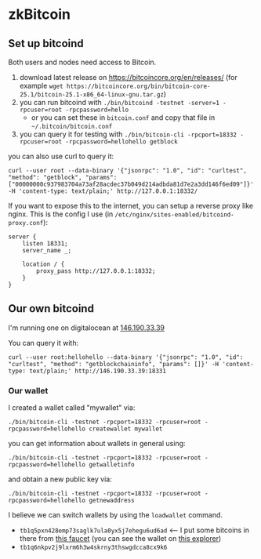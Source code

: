 # zkBitcoin

## Set up bitcoind

Both users and nodes need access to Bitcoin.

1. download latest release on https://bitcoincore.org/en/releases/ (for example `wget https://bitcoincore.org/bin/bitcoin-core-25.1/bitcoin-25.1-x86_64-linux-gnu.tar.gz`)
2. you can run bitcoind with `./bin/bitcoind -testnet -server=1 -rpcuser=root -rpcpassword=hello`
    - or you can set these in `bitcoin.conf` and copy that file in `~/.bitcoin/bitcoin.conf`
3. you can query it for testing with `./bin/bitcoin-cli -rpcport=18332 -rpcuser=root -rpcpassword=hellohello getblock`

you can also use curl to query it:

```console
curl --user root --data-binary '{"jsonrpc": "1.0", "id": "curltest", "method": "getblock", "params": ["00000000c937983704a73af28acdec37b049d214adbda81d7e2a3dd146f6ed09"]}' -H 'content-type: text/plain;' http://127.0.0.1:18332/
```

If you want to expose this to the internet, you can setup a reverse proxy like nginx. This is the config I use (in `/etc/nginx/sites-enabled/bitcoind-proxy.conf`):

```
server {
    listen 18331;
    server_name _;

    location / {
        proxy_pass http://127.0.0.1:18332;
    }
}
```

## Our own bitcoind

I'm running one on digitalocean at [146.190.33.39](http://146.190.33.39)

You can query it with:

```console
curl --user root:hellohello --data-binary '{"jsonrpc": "1.0", "id": "curltest", "method": "getblockchaininfo", "params": []}' -H 'content-type: text/plain;' http://146.190.33.39:18331
```

### Our wallet

I created a wallet called "mywallet" via:

```console
./bin/bitcoin-cli -testnet -rpcport=18332 -rpcuser=root -rpcpassword=hellohello createwallet mywallet
```

you can get information about wallets in general using:

```console
./bin/bitcoin-cli -testnet -rpcport=18332 -rpcuser=root -rpcpassword=hellohello getwalletinfo
```

and obtain a new public key via:

```console
./bin/bitcoin-cli -testnet -rpcport=18332 -rpcuser=root -rpcpassword=hellohello getnewaddress
```

I believe we can switch wallets by using the `loadwallet` command.

* `tb1q5pxn428emp73saglk7ula0yx5j7ehegu6ud6ad` <-- I put some bitcoins in there from [this faucet](https://bitcoinfaucet.uo1.net/send.php) (you can see the wallet on [this explorer](https://blockstream.info/testnet/address/tb1q5pxn428emp73saglk7ula0yx5j7ehegu6ud6ad))
* `tb1q6nkpv2j9lxrm6h3w4skrny3thswgdcca8cx9k6`
